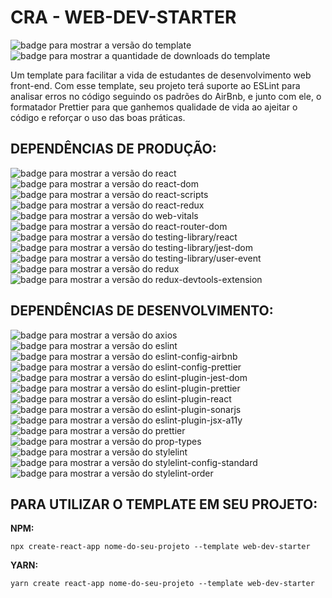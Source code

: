 # CRA - WEB-DEV-STARTER

<!--TODO: EDITAR README - descrição: inserir Axios -->
<div>
  <img src="https://img.shields.io/github/package-json/v/ottomicheletti/cra-template-web-dev-starter?color=green&label=VERS%C3%83O&style=for-the-badge" alt="badge para mostrar a versão do template">
  <img src="https://img.shields.io/npm/dt/cra-template-web-dev-starter?label=DOWNLOADS&style=for-the-badge" alt="badge para mostrar a quantidade de downloads do template">
</div>

Um template para facilitar a vida de estudantes de desenvolvimento web front-end. Com esse template, seu projeto terá suporte ao ESLint para analisar erros no código seguindo os padrões do AirBnb, e junto com ele, o formatador Prettier para que ganhemos qualidade de vida ao ajeitar o código e reforçar o uso das boas práticas.

## DEPENDÊNCIAS DE PRODUÇÃO:
<div>
    <img src="https://img.shields.io/npm/dependency-version/cra-template-web-dev-starter/react?color=%2361DAFB&logo=react&style=for-the-badge" alt="badge para mostrar a versão do react" />
    <img src="https://img.shields.io/npm/dependency-version/cra-template-web-dev-starter/react-dom?color=%2361DAFB&logo=react&style=for-the-badge" alt="badge para mostrar a versão do react-dom" />
    <img src="https://img.shields.io/npm/dependency-version/cra-template-web-dev-starter/react-scripts?color=%2361DAFB&logo=react&style=for-the-badge" alt="badge para mostrar a versão do react-scripts" />
    <img src="https://img.shields.io/npm/dependency-version/cra-template-web-dev-starter/react-redux?color=%23C9021A&logo=react&label=react-redux&style=for-the-badge" alt="badge para mostrar a versão do react-redux" />
    <img src="https://img.shields.io/npm/dependency-version/cra-template-web-dev-starter/web-vitals?color=%23F1A600&logo=google-analytics&logoColor=%23F1A600&style=for-the-badge" alt="badge para mostrar a versão do web-vitals" />
    <img src="https://img.shields.io/npm/dependency-version/cra-template-web-dev-starter/react-router-dom?color=%23C9021A&logo=react-router&logoColor=white&style=for-the-badge" alt="badge para mostrar a versão do react-router-dom" />
    <img src="https://img.shields.io/npm/dependency-version/cra-template-web-dev-starter/@testing-library/react?color=%23FC4544&label=TESTING-LIBRARY%2FREACT&logo=testing-library&logoColor=%23FC4544&style=for-the-badge" alt="badge para mostrar a versão do testing-library/react" />
    <img src="https://img.shields.io/npm/dependency-version/cra-template-web-dev-starter/@testing-library/jest-dom?color=%23FC4544&label=TESTING-LIBRARY%2FJEST-DOM&logo=testing-library&logoColor=%23FC4544&style=for-the-badge" alt="badge para mostrar a versão do testing-library/jest-dom" />
    <img src="https://img.shields.io/npm/dependency-version/cra-template-web-dev-starter/@testing-library/user-event?color=%23FC4544&label=TESTING-LIBRARY%2FUSER-EVENT&logo=testing-library&logoColor=%23FC4544&style=for-the-badge" alt="badge para mostrar a versão do testing-library/user-event" />
    <img src="https://img.shields.io/npm/dependency-version/cra-template-web-dev-starter/redux?color=%237248B6&logo=redux&label=redux&logoColor=%237248B6&style=for-the-badge" alt="badge para mostrar a versão do redux" />
    <img src="https://img.shields.io/npm/dependency-version/cra-template-web-dev-starter/redux-devtools-extension?color=%237248B6&label=redux-devtools-extension&logo=redux&logoColor=%237248B6&style=for-the-badge" alt="badge para mostrar a versão do redux-devtools-extension" />
</div>

## DEPENDÊNCIAS DE DESENVOLVIMENTO:
<div>
  <img src="https://img.shields.io/npm/dependency-version/cra-template-web-dev-starter/dev/axios?color=%235A29E4&logo=data%3Aimage%2Fsvg%2Bxml%3Bbase64%2CPD94bWwgdmVyc2lvbj0iMS4wIiBlbmNvZGluZz0idXRmLTgiPz4KPHN2ZyB2aWV3Qm94PSIwIDAgMTQgMTQiIGZpbGw9Im5vbmUiIHhtbG5zPSJodHRwOi8vd3d3LnczLm9yZy8yMDAwL3N2ZyI%2BCiAgPHBhdGggZD0iTSA2LjEyOCAxLjk2NSBMIDIuNzM1IDQuNzMgTCA0Ljk1MSA0LjczIEwgNC45NTEgMTMuNzE2IEwgNi4xMjggMTIuNzY3IEwgNi4xMjggMS45NjUgWiIgZmlsbD0iIzVBMjlFNCIgc3R5bGU9IiIvPgogIDxwYXRoIGQ9Ik0gNy4xMDcgMTEuOTY1IEwgMTAuNTYgOS4xMzIgTCA4LjI4MiA5LjEzMiBMIDguMjgyIDAuMzUgTCA3LjEwNyAxLjE2OSBMIDcuMTA3IDExLjk2NSBaIiBmaWxsPSIjNUEyOUU0IiBzdHlsZT0iIi8%2BCjwvc3ZnPg%3D%3D&style=for-the-badge" alt="badge para mostrar a versão do axios" />
  <img src="https://img.shields.io/npm/dependency-version/cra-template-web-dev-starter/dev/eslint?color=%237C7CE9&logo=eslint&logoColor=%237C7CE9&style=for-the-badge" alt="badge para mostrar a versão do eslint" />
  <img src="https://img.shields.io/npm/dependency-version/cra-template-web-dev-starter/dev/eslint-config-airbnb?color=%237C7CE9&logo=eslint&logoColor=%237C7CE9&style=for-the-badge" alt="badge para mostrar a versão do eslint-config-airbnb" />
  <img src="https://img.shields.io/npm/dependency-version/cra-template-web-dev-starter/dev/eslint-config-prettier?color=%237C7CE9&logo=eslint&logoColor=%237C7CE9&style=for-the-badge" alt="badge para mostrar a versão do eslint-config-prettier" />
  <img src="https://img.shields.io/npm/dependency-version/cra-template-web-dev-starter/dev/eslint-plugin-jest-dom?color=%237C7CE9&logo=eslint&logoColor=%237C7CE9&style=for-the-badge" alt="badge para mostrar a versão do eslint-plugin-jest-dom" />
  <img src="https://img.shields.io/npm/dependency-version/cra-template-web-dev-starter/dev/eslint-plugin-prettier?color=%237C7CE9&logo=eslint&logoColor=%237C7CE9&style=for-the-badge" alt="badge para mostrar a versão do eslint-plugin-prettier" />
  <img src="https://img.shields.io/npm/dependency-version/cra-template-web-dev-starter/dev/eslint-plugin-react?color=%237C7CE9&logo=eslint&logoColor=%237C7CE9&style=for-the-badge" alt="badge para mostrar a versão do eslint-plugin-react" />
  <img src="https://img.shields.io/npm/dependency-version/cra-template-web-dev-starter/dev/eslint-plugin-sonarjs?color=%237C7CE9&logo=eslint&logoColor=%237C7CE9&style=for-the-badge" alt="badge para mostrar a versão do eslint-plugin-sonarjs" />
  <img src="https://img.shields.io/npm/dependency-version/cra-template-web-dev-starter/dev/eslint-plugin-jsx-a11y?color=%237C7CE9&logo=eslint&logoColor=%237C7CE9&style=for-the-badge" alt="badge para mostrar a versão do eslint-plugin-jsx-a11y" />
  <img src="https://img.shields.io/npm/dependency-version/cra-template-web-dev-starter/dev/prettier?color=%23F8BC45&logo=prettier&style=for-the-badge" alt="badge para mostrar a versão do prettier" />
  <img src="https://img.shields.io/npm/dependency-version/cra-template-web-dev-starter/dev/prop-types?color=%2361DAFB&logo=react&style=for-the-badge" alt="badge para mostrar a versão do prop-types" />
  <img src="https://img.shields.io/npm/dependency-version/cra-template-web-dev-starter/dev/stylelint?color=%23000&logo=stylelint&style=for-the-badge" alt="badge para mostrar a versão do stylelint" />
  <img src="https://img.shields.io/npm/dependency-version/cra-template-web-dev-starter/dev/stylelint-config-standard?color=%23000&logo=stylelint&style=for-the-badge" alt="badge para mostrar a versão do stylelint-config-standard" />
  <img src="https://img.shields.io/npm/dependency-version/cra-template-web-dev-starter/dev/stylelint-order?color=%23000&logo=stylelint&style=for-the-badge" alt="badge para mostrar a versão do stylelint-order" />
</div>

## PARA UTILIZAR O TEMPLATE EM SEU PROJETO:

**NPM:**

```
npx create-react-app nome-do-seu-projeto --template web-dev-starter
```

**YARN:**

```
yarn create react-app nome-do-seu-projeto --template web-dev-starter
```
